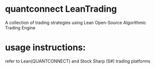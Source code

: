 # quantconnect LeanTrading
A collection of trading strategies using Lean Open-Source Algorithmic Trading Engine

# usage instructions:
refer to Lean(QUANTCONNECT) and Stock Sharp (S#) trading platforms
